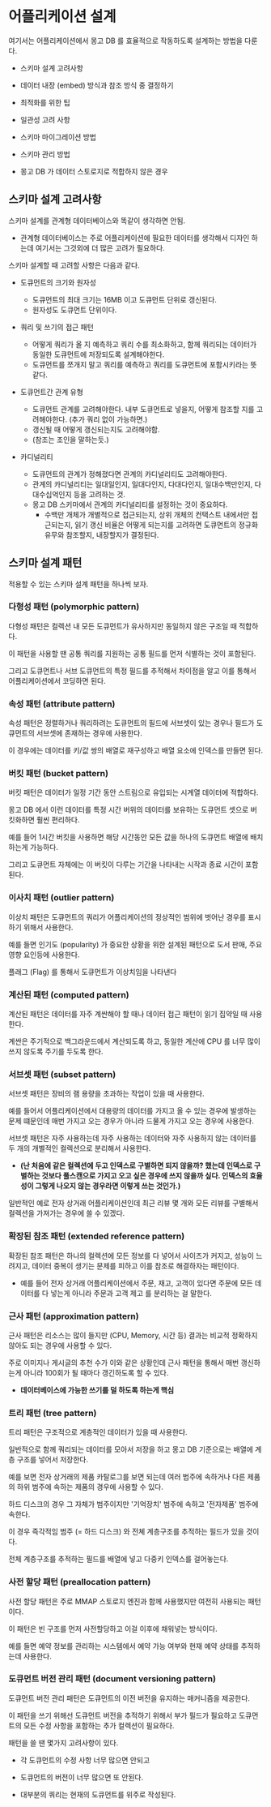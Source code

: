 # 어플리케이션 설계 

여기서는 어플리케이션에서 몽고 DB 를 효율적으로 작동하도록 설계하는 방법을 다룬다. 

- 스키마 설계 고려사항

- 데이터 내장 (embed) 방식과 참조 방식 중 결정하기 

- 최적화를 위한 팁 

- 일관성 고려 사항 

- 스키마 마이그레이션 방법 

- 스키마 관리 방법 

- 몽고 DB 가 데이터 스토로지로 적합하지 않은 경우 

## 스키마 설계 고려사항
 
스키마 설계를 관계형 데이터베이스와 똑같이 생각하면 안됨. 

- 관계형 데이터베이스는 주로 어플리케이션에 필요한 데이터를 생각해서 디자인 하는데 여기서는 그것외에 더 많은 고려가 필요하다.

스키마 설계할 때 고려할 사항은 다음과 같다.  

- 도큐먼트의 크기와 원자성 

  - 도큐먼트의 최대 크기는 16MB 이고 도큐먼트 단위로 갱신된다.
  - 원자성도 도큐먼트 단위이다.

- 쿼리 및 쓰기의 접근 패턴 

  - 어떻게 쿼리가 올 지 예측하고 쿼리 수를 최소화하고, 함께 쿼리되는 데이터가 동일한 도큐먼트에 저장되도록 설계해야한다. 
  - 도큐먼트를 쪼개지 말고 쿼리를 예측하고 쿼리를 도큐먼트에 포함시키라는 뜻 같다.

- 도큐먼트간 관계 유형

  - 도큐먼트 관계를 고려해야한다. 내부 도큐먼트로 넣을지, 어떻게 참조할 지를 고려해야한다. (추가 쿼리 없이 가능하면.) 
  - 갱신될 때 어떻게 갱신되는지도 고려해야함.
  - (참조는 조인을 말하는듯.)

- 카디널리티 

  - 도큐먼트의 관계가 정해졌다면 관계의 카디널리티도 고려해야한다. 
  - 관계의 카디널리티는 일대일인지, 일대다인지, 다대다인지, 일대수백만인지, 다대수십억인지 등을 고려하는 것. 
  - 몽고 DB 스키마에서 관계의 카디널리티를 설정하는 것이 중요하다. 
    - 수백만 개체가 개별적으로 접근되는지, 상위 개체의 컨택스트 내에서만 접근되는지, 읽기 갱신 비율은 어떻게 되는지를 고려하면 도큐먼트의 정규화 유무와 참조할지, 내장할지가 결정된다. 

## 스키마 설계 패턴 

적용할 수 있는 스키마 설계 패턴을 하나씩 보자.

### 다형성 패턴 (polymorphic pattern)

다형성 패턴은 컬렉션 내 모든 도큐먼트가 유사하지만 동일하지 않은 구조일 때 적합하다. 

이 패턴을 사용할 땐 공통 쿼리를 지원하는 공통 필드를 먼저 식별하는 것이 포함된다. 

그리고 도큐먼트나 서브 도큐먼트의 특정 필드를 추적해서 차이점을 알고 이를 통해서 어플리케이션에서 코딩하면 된다. 

### 속성 패턴 (attribute pattern)

속성 패턴은 정렬하거나 쿼리하려는 도큐먼트의 필드에 서브셋이 있는 경우나 필드가 도큐먼트의 서브셋에 존재하는 경우에 사용한다. 

이 경우에는 데이터를 키/값 쌍의 배열로 재구성하고 배열 요소에 인덱스를 만들면 된다.

### 버킷 패턴 (bucket pattern)

버킷 패턴은 데이터가 일정 기간 동안 스트림으로 유입되는 시계열 데이터에 적합하다. 

몽고 DB 에서 이런 데이터를 특정 시간 버위의 데이터를 보유하는 도큐먼트 셋으로 버킷화하면 훨씬 편리하다. 

예를 들어 1시간 버킷을 사용하면 해당 시간동안 모든 값을 하나의 도큐먼트 배열에 배치하는게 가능하다. 

그리고 도큐먼트 자체에는 이 버킷이 다루는 기간을 나타내는 시작과 종료 시간이 포함된다. 

### 이사치 패턴 (outlier pattern)

이상치 패턴은 도큐먼트의 쿼리가 어플리케이션의 정상적인 범위에 벗어난 경우를 표시하기 위해서 사용한다. 

예를 들면 인기도 (popularity) 가 중요한 상황을 위한 설계된 패턴으로 도서 판매, 주요 영향 요인등에 사용한다. 

플래그 (Flag) 를 통해서 도큐먼트가 이상치임을 나타낸다 

### 계산된 패턴 (computed pattern)

계산된 패턴은 데이터를 자주 계싼해야 할 때나 데이터 접근 패턴이 읽기 집약일 때 사용한다. 

계싼은 주기적으로 백그라운드에서 계산되도록 하고, 동일한 계산에 CPU 를 너무 많이 쓰지 않도록 주기를 두도록 한다. 


### 서브셋 패턴 (subset pattern)

서브셋 패턴은 장비의 램 용량을 초과하는 작업이 있을 때 사용한다. 

예를 들어서 어플리케이션에서 대용량의 데이터를 가지고 올 수 있는 경우에 발생하는 문제 떄문인데 매번 가지고 오는 경우가 아니라 드물게 가지고 오는 경우에 사용한다. 

서브셋 패턴은 자주 사용하는데 자주 사용하는 데이터와 자주 사용하지 않는 데이터를 두 개의 개별적인 컬렉션으로 분리해서 사용한다. 

- **(난 처음에 같은 컬렉션에 두고 인덱스로 구별하면 되지 않을까? 했는데 인덱스로 구별하는 것보다 풀스캔으로 가지고 오고 싶은 경우에 쓰지 않을까 싶다. 인덱스의 효율성이 그렇게 나오지 않는 경우라면 이렇게 쓰는 것인가.)**

일반적인 예로 전자 상거래 어플리케이션인데 최근 리뷰 몇 개와 모든 리뷰를 구별해서 컬렉션을 가져가는 경우에 쓸 수 있겠다. 


### 확장된 참조 패턴 (extended reference pattern)

확장된 참조 패턴은 하나의 컬렉션에 모든 정보를 다 넣어서 사이즈가 커지고, 성능이 느려지고, 데이터 중복이 생기는 문제를 피하고 이를 참조로 해결하자는 패턴이다. 

- 예를 들어 전자 상거래 어플리케이션에서 주문, 재고, 고객이 있다면 주문에 모든 데이터를 다 넣는게 아니라 주문과 고객 제고 를 분리하는 걸 말한다. 

### 근사 패턴 (approximation pattern)

근사 패턴은 리소스는 많이 들지만 (CPU, Memory, 시간 등) 결과는 비교적 정확하지 않아도 되는 경우에 사용할 수 있다. 

주로 이미지나 게시글의 추천 수가 이와 같은 상황인데 근사 패턴을 통해서 매번 갱신하는게 아니라 100회가 될 때마다 갱긴하도록 할 수 있다.

- **데이터베이스에 가능한 쓰기를 덜 하도록 하는게 핵심**


### 트리 패턴 (tree pattern)

트리 패턴은 구조적으로 계층적인 데이터가 있을 때 사용한다. 

일반적으로 함께 쿼리되는 데이터를 모아서 저장을 하고 몽고 DB 기준으로는 배열에 계층 구조를 넣어서 저장한다. 

예를 보면 전자 상거래의 제품 카탈로그를 보면 되는데 여러 범주에 속하거나 다른 제품의 하위 범주에 속하는 제품의 경우에 사용할 수 있다. 

하드 디스크의 경우 그 자체가 범주이지만 '기억장치' 범주에 속하고 '전자제품' 범주에 속한다. 

이 경우 즉각적임 범주 (= 하드 디스크) 와 전쳬 계층구조를 추적하는 필드가 있을 것이다. 

전체 계층구조를 추적하는 필드를 배열에 넣고 다중키 인덱스를 걸어놓는다.

### 사전 할당 패턴 (preallocation pattern)

사전 할당 패턴은 주로 MMAP 스토로지 엔진과 함께 사용했지만 여전히 사용되는 패턴이다. 

이 패턴은 빈 구조를 먼저 사전할당하고 이걸 이후에 채워넣는 방식이다. 

예를 들면 예약 정보를 관리하는 시스템에서 예약 가능 여부와 현재 예약 상태를 추적하는데 사용한다.


### 도큐먼트 버전 관리 패턴 (document versioning pattern) 

도큐먼트 버전 관리 패턴은 도큐먼트의 이전 버전을 유지하는 매커니즘을 제공한다. 

이 패턴을 쓰기 위해선 도큐먼트 버전을 추적하기 위해서 부가 필드가 필요하고 도큐먼트의 모든 수정 사항을 포함하는 추가 컬렉션이 필요하다. 

패턴을 쓸 땐 몇가지 고려사항이 있다.

- 각 도큐먼트의 수정 사항 너무 많으면 안되고

- 도큐먼트의 버전이 너무 많으면 또 안된다. 

- 대부분의 쿼리는 현재의 도큐먼트를 위주로 작성된다. 

